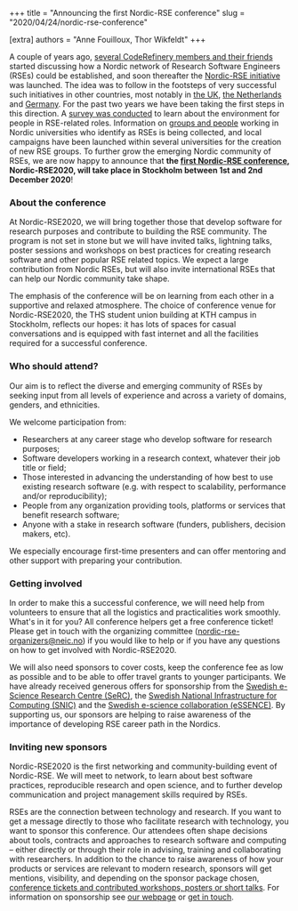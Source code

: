 +++
title = "Announcing the first Nordic-RSE conference"
slug = "2020/04/24/nordic-rse-conference"

[extra]
authors = "Anne Fouilloux, Thor Wikfeldt"
+++

A couple of years ago, [several CodeRefinery members and their
friends](https://neic.no/news/2018/05/04/building-a-community/)
started discussing how a Nordic network of Research Software Engineers
(RSEs) could be established, and soon thereafter the [Nordic-RSE
initiative](https://nordic-rse.org/) was launched. The idea was to
follow in the footsteps of very successful such initiatives in other
countries, most notably in [the UK](https://rse.ac.uk/), [the
Netherlands](http://nl-rse.org/) and
[Germany](http://www.de-rse.org/de/index.html). For the past two years
we have been taking the first steps in this direction. A [survey was
conducted](https://github.com/nordic-rse/RSE_intro_survey/blob/master/analysis/results_nordics_2018_narrative.ipynb)
to learn about the environment for people in RSE-related
roles. Information on [groups and people](https://nordic-rse.org/map/)
working in Nordic universities who identify as RSEs is being
collected, and local campaigns have been launched within several
universities for the creation of new RSE groups. To further grow the
emerging Nordic community of RSEs, we are now happy to announce that
**the [first Nordic-RSE conference](https://nordic-rse.org/conference/),
Nordic-RSE2020, will take place in Stockholm between 1st and 2nd
December 2020**!


### About the conference

At Nordic-RSE2020, we will bring together those that develop software
for research purposes and contribute to building the RSE
community. The program is not set in stone but we will have invited
talks, lightning talks, poster sessions and workshops on best
practices for creating research software and other popular RSE related
topics. We expect a large contribution from Nordic RSEs, but will also
invite international RSEs that can help our Nordic community take
shape.

The emphasis of the conference will be on learning from each other in
a supportive and relaxed atmosphere. The choice of conference venue
for Nordic-RSE2020, the THS student union building at KTH campus in
Stockholm, reflects our hopes: it has lots of spaces for casual
conversations and is equipped with fast internet and all the
facilities required for a successful conference.

### Who should attend?

Our aim is to reflect the diverse and emerging community of RSEs by
seeking input from all levels of experience and across a variety of
domains, genders, and ethnicities.

We welcome participation from:

- Researchers at any career stage who develop software for research
  purposes;
- Software developers working in a research context, whatever their
  job title or field;
- Those interested in advancing the understanding of how best to use
  existing research software (e.g. with respect to scalability,
  performance and/or reproducibility);
- People from any organization providing tools, platforms or services
  that benefit research software;
- Anyone with a stake in research software (funders, publishers,
  decision makers, etc).

We especially encourage first-time presenters and can offer mentoring
and other support with preparing your contribution.


### Getting involved

In order to make this a successful conference, we will need help from
volunteers to ensure that all the logistics and practicalities work
smoothly. What's in it for you? All conference helpers get a free
conference ticket! Please get in touch with the organizing committee
(nordic-rse-organizers@neic.no) if you would like to help or if you
have any questions on how to get involved with Nordic-RSE2020.

We will also need sponsors to cover costs, keep the conference fee as
low as possible and to be able to offer travel grants to younger
participants. We have already received generous offers for sponsorship
from the [Swedish e-Science Research Centre
(SeRC)](https://e-science.se/), the [Swedish National Infrastructure
for Computing (SNIC)](https://snic.se/) and the [Swedish e-science
collaboration (eSSENCE)](https://essenceofescience.se/). By supporting
us, our sponsors are helping to raise awareness of the importance of
developing RSE career path in the Nordics.

### Inviting new sponsors

Nordic-RSE2020 is the first networking and community-building event of
Nordic-RSE. We will meet to network, to learn about best software
practices, reproducible research and open science, and to further
develop communication and project management skills required by RSEs.

RSEs are the connection between technology and research. If you want
to get a message directly to those who facilitate research with
technology, you want to sponsor this conference. Our attendees often
shape decisions about tools, contracts and approaches to research
software and computing – either directly or through their role in
advising, training and collaborating with researchers. In addition to
the chance to raise awareness of how your products or services are
relevant to modern research, sponsors will get mentions, visibility,
and depending on the sponsor package chosen, [conference tickets and
contributed workshops, posters or short
talks](https://nordic-rse.org/conference/sponsorship/#sponsor-packages). For
information on sponsorship see [our
webpage](https://nordic-rse.org/conference/sponsorship/) or [get in
touch](nordic-rse-organizers@neic.no).
